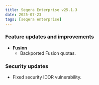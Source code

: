 ```yaml
---
title: Seqera Enterprise v25.1.3
date: 2025-07-23
tags: [seqera enterprise]
---
```


### Feature updates and improvements

- **Fusion**
    - Backported Fusion quotas.

### Security updates

- Fixed security IDOR vulnerability.
